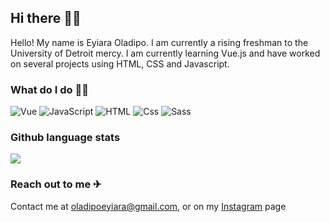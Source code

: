  ## Hi there 🙋‍♂️
 
 Hello! My name is Eyiara Oladipo. I am currently a rising freshman to the University of Detroit mercy. I am currently learning Vue.js and have worked on several projects 
 using HTML, CSS and Javascript.
 
 ### What do I do 🤷‍♂️
 <p>
  <img alt="Vue" src="https://img.shields.io/badge/Vue.js-4FC08D?logo=Vue.js&logoColor=white&style=for-the-badge" />
  <img alt="JavaScript" src="https://img.shields.io/badge/JavaScript-F7DF1E?logo=javascript&logoColor=white&style=for-the-badge" />
  <img alt="HTML" src="https://img.shields.io/badge/HTML-E34F26?logo=html5&logoColor=white&style=for-the-badge" />
  <img alt="Css" src="https://img.shields.io/badge/CSS-1572B6?logo=css3&logoColor=white&style=for-the-badge" />
  <img alt="Sass" src="https://img.shields.io/badge/Sass-CC6699?logo=sass&logoColor=white&style=for-the-badge" />
 </p>
 
### Github language stats
 
 <img style="" 
  src="https://github-readme-stats.vercel.app/api/top-langs/?username=ara-o&hide=html&layout-compact&bg_color=0C2233&text_color=D6D6D6&border_color=0C2233"
/>
 
 
 ### Reach out to me ✈
 Contact me at oladipoeyiara@gmail.com, or on my <a target="_blank" href="https://www.instagram.com/just_call_me_ara/">Instagram</a> page
